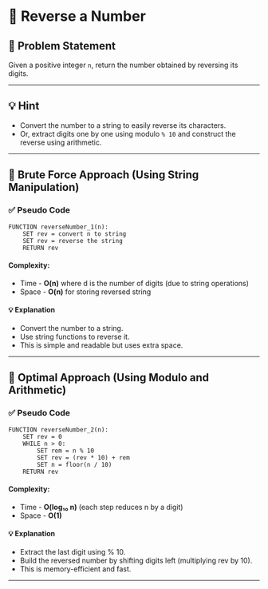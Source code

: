 # 🔄 Reverse a Number

## 🧩 Problem Statement
Given a positive integer `n`, return the number obtained by reversing its digits.

---

## 💡 Hint
- Convert the number to a string to easily reverse its characters.  
- Or, extract digits one by one using modulo `% 10` and construct the reverse using arithmetic.

---

## 🔁 Brute Force Approach (Using String Manipulation)

### ✅ Pseudo Code
```plaintext
FUNCTION reverseNumber_1(n):
    SET rev = convert n to string
    SET rev = reverse the string
    RETURN rev
```
#### Complexity:
- Time - **O(n)** where d is the number of digits (due to string operations)
- Space - **O(n)** for storing reversed string
#### 💡 Explanation
- Convert the number to a string.
- Use string functions to reverse it.
- This is simple and readable but uses extra space.

---

## 📐 Optimal Approach (Using Modulo and Arithmetic)

### ✅ Pseudo Code
```plaintext
FUNCTION reverseNumber_2(n):
    SET rev = 0
    WHILE n > 0:
        SET rem = n % 10
        SET rev = (rev * 10) + rem
        SET n = floor(n / 10)
    RETURN rev
```
#### Complexity:
- Time - **O(log₁₀ n)** (each step reduces n by a digit)
- Space - **O(1)**
#### 💡 Explanation
- Extract the last digit using % 10.
- Build the reversed number by shifting digits left (multiplying rev by 10).
- This is memory-efficient and fast.

---